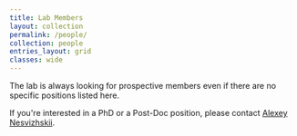 ```yaml
---
title: Lab Members
layout: collection
permalink: /people/
collection: people
entries_layout: grid
classes: wide
---
```


The lab is always looking for prospective members even if there are no specific
positions listed here.

If you're interested in a PhD or a Post-Doc position, please contact [Alexey
Nesvizhskii](mailto:nesvi@med.umich.edu).
